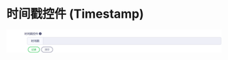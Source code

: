 # 时间戳控件 (Timestamp)

![Matrix.OS](../../../../../media/os/tools/modelview/showtimestamp.gif "时间戳控件")